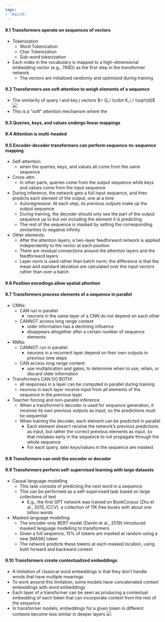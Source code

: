 ```yaml
---
tags:
- '#ai/dl'
---
```


#### 9.1 Transformers operate on sequences of vectors

- Tokenization
  - Word Tokenization
  - Char Tokenization
  - Sub-word tokenization
- Each index in the vocabulary is mapped to a high-dimensional embedding vector (e.g., 768D) as the first step in the transformer network
  - The vectors are initialized randomly and optimized during training

#### 9.2 Transformers use soft attention to weigh elements of a sequence

- The similarity of query $i$ and key $j$ vectors $= Q_i \\cdot K_i / \\sqrt{d}$
  ![](Pasted%20image%2020231218023559.png)
- This is a “soft” attention mechanism where the

#### 9.3 Queries, keys, and values undergo linear mappings

#### 9.4 Attention is multi-headed

#### 9.5 Encoder-decoder transformers can perform sequence-to-sequence mapping

- Self-attention:
  - when the queries, keys, and values all come from the same sequence
- Cross-attn:
  - In other parts, queries come from the output sequence while keys and values come from the input sequence
- During inference, the network gets a full input sequence, and then predicts each element of the output, one at a time
  - Autoregressive: At each step, its previous outputs make up the output sequence
  - During training, the decoder should only see the part of the output sequence up to but not including the element it is predicting
  - The rest of the sequence is masked by setting the corresponding similarities to negative infinity
- Other elements:
  - After the attention layers, a two-layer feedforward network is applied independently to the vector at each position
  - There are residual connections around the attention layers and the feedforward layers
  - Layer norm is used rather than batch norm; the difference is that the mean and standard deviation are calculated over the input vectors rather than over a batch

#### 9.6 Position encodings allow spatial attention

#### 9.7 Transformers process elements of a sequence in parallel

- CNNs:
  - CAN run in parallel
    - neurons in the same layer of a CNN do not depend on each other
  - CANNOT access long range context
    - older information has a declining influence
    - disappears altogether after a certain number of sequence elements
- RNNs:
  - CANNOT run in parallel:
    - neurons in a recurrent layer depend on their own outputs in previous time steps
  - CAN access long range content:
    - use multiplication and gates, to determine when to use, retain, or discard older information
- Transformers CAN DO BOTH!
  - all responses in a layer can be computed in parallel during training
  - neurons in each layer receive input from all elements of the sequence in the previous layer
- Teacher forcing and non-parallel inference
  - When a transformer’s decoder is used for sequence generation, it receives its own previous outputs as input, so the predictions must be sequential
  - When training the decoder, each element can be predicted in parallel
    - Each element doesn’t receive the network’s previous predictions as input, but rather the correct previous elements as input, so that mistakes early in the sequence to not propagate through the whole sequence
    - For each query, later keys/values in the sequence are masked

#### 9.8 Transformers can omit the encoder or decoder

#### 9.9 Transformers perform self-supervised learning with large datasets

- Causal language modelling
  - This task consists of predicting the next word in a sequence
  - This can be performed as a self-supervised task based on large collections of text
    - E.g., the first GPT network was trained on BookCorpus (Zhu et al., 2015, ICCV), a collection of 11K free books with about one billion words
- Masked language modelling
  - The encoder-only BERT model (Devlin et al., 2019) introduced masked language modelling to transformers
  - Given a full sequence, 15% of tokens are masked at random using a new \[MASK\] token
  - The network predicts these tokens at each masked location, using both forward and backward context

#### 9.10 Transformers create contextualized embeddings

- A limitation of classical word embeddings is that they don’t handle words that have multiple meanings
- To work around this limitation, some models have concatenated context
  embeddings with word embeddings
- Each layer of a transformer can be seen as producing a contextual embedding of each token that can incorporate context from the rest of the sequence
- In transformer models, embeddings for a given token in different contexts become less similar in deeper layers
  ![](Pasted%20image%2020231218030746.png)